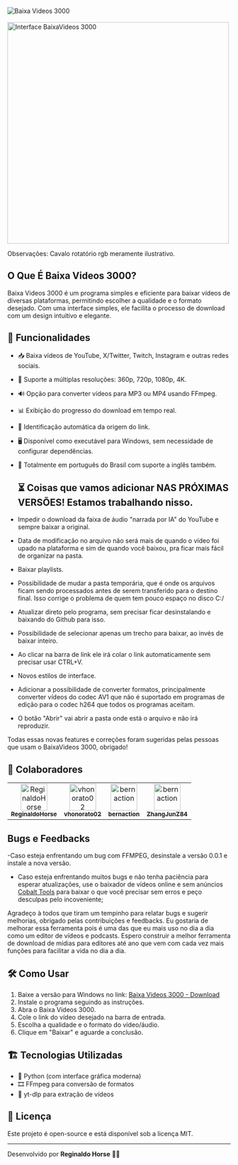 ![Baixa Videos 3000](https://genios.cc/logoReginaldo/reginaldohorse.gif)
<br>
&nbsp;&nbsp;<img src="https://genios.cc/logoReginaldo/gidBaixaVideos.gif" alt="Interface BaixaVideos 3000" width="500px">

Observações: Cavalo rotatório rgb meramente ilustrativo.

##  O Que É Baixa Videos 3000?

Baixa Videos 3000 é um programa simples e eficiente para baixar vídeos de diversas plataformas, permitindo escolher a qualidade e o formato desejado. Com uma interface simples, ele facilita o processo de download com um design intuitivo e elegante.

## 🎯 Funcionalidades
- 📥 Baixa vídeos de YouTube, X/Twitter, Twitch, Instagram e outras redes sociais.
- 🎥 Suporte a múltiplas resoluções: 360p, 720p, 1080p, 4K.
- 🔊 Opção para converter vídeos para MP3 ou MP4 usando FFmpeg.
- 📊 Exibição do progresso do download em tempo real.
- 🔄 Identificação automática da origem do link.
- 🖥️ Disponível como executável para Windows, sem necessidade de configurar dependências.
- 👀 Totalmente em português do Brasil com suporte a inglês também.

  ## ⏳ Coisas que vamos adicionar NAS PRÓXIMAS VERSÕES! Estamos trabalhando nisso.
- Impedir o download da faixa de áudio "narrada por IA" do YouTube e sempre baixar a original.
- Data de modificação no arquivo não será mais de quando o vídeo foi upado na plataforma e
sim de quando você baixou, pra ficar mais fácil de organizar na pasta.
- Baixar playlists.
- Possibilidade de mudar a pasta temporária, que é onde os arquivos ficam  sendo processados
antes de serem transferido para o destino final. Isso corrige o problema de quem tem pouco espaço no disco C:/
- Atualizar direto pelo programa, sem precisar ficar desinstalando e baixando do Github para isso.
- Possibilidade de selecionar apenas um trecho para baixar, ao invés de baixar inteiro.
- Ao clicar na barra de link ele irá colar o link automaticamente sem precisar usar CTRL+V.
- Novos estilos de interface.
- Adicionar a possibilidade de converter formatos, principalmente converter vídeos do codec AV1 que
não é suportado em programas de edição para o codec h264 que todos os programas aceitam.
- O botão "Abrir" vai abrir a pasta onde está o arquivo e não irá reproduzir.

Todas essas novas features e correções foram sugeridas pelas pessoas que usam o BaixaVideos 3000, obrigado!

## 👥 Colaboradores

<table>
  <tr>
    <td align="center">
      <a href="https://github.com/ReginaldoHorse">
        <img src="https://avatars.githubusercontent.com/u/60680168?v=4" width="60px;" alt="ReginaldoHorse"/>
        <br />
        <sub><b>ReginaldoHorse</b></sub>
      </a>
    </td>
    <td align="center">
      <a href="https://github.com/vhonorato02">
        <img src="https://avatars.githubusercontent.com/u/33707633?v=4" width="60px;" alt="vhonorato02"/>
        <br />
        <sub><b>vhonorato02</b></sub>
      </a>
    </td>
    <td align="center">
      <a href="https://github.com/bernaction">
        <img src="https://avatars.githubusercontent.com/u/5149392?v=4" width="60px;" alt="bernaction"/>
        <br />
        <sub><b>bernaction</b></sub>
      </a>
    </td>
    <td align="center">
      <a href="https://github.com/ZhangJunZ84">
        <img src="https://avatars.githubusercontent.com/u/199004992?v=4" width="60px;" alt="bernaction"/>
        <br />
        <sub><b>ZhangJunZ84</b></sub>
      </a>
    </td>
  </tr>
</table>


## Bugs e Feedbacks

-Caso esteja enfrentando um bug com FFMPEG, desinstale a versão 0.0.1 e instale a nova versão.
- Caso esteja enfrentando muitos bugs e não tenha paciência para esperar atualizações, use o baixador de vídeos online e sem anúncios [Cobalt Tools](https://cobalt.tools/) para baixar o que você precisar sem erros e peço desculpas pelo incoveniente;

 Agradeço à todos que tiram um tempinho para relatar bugs e sugerir melhorias, obrigado pelas contribuições e feedbacks. Eu gostaria de melhorar essa ferramenta pois é uma das que eu mais uso no dia a dia como um editor de vídeos e podcasts. Espero construir a melhor ferramenta de download de mídias para editores até ano que vem com cada vez mais funções para facilitar a vida no dia a dia.
  

## 🛠️ Como Usar
1. Baixe a versão para Windows no link: [Baixa Videos 3000 - Download](https://github.com/ReginaldoHorse/BaixaVideos3000/releases)
2. Instale o programa seguindo as instruções.
3. Abra o Baixa Videos 3000.
4. Cole o link do vídeo desejado na barra de entrada.
5. Escolha a qualidade e o formato do vídeo/áudio.
6. Clique em "Baixar" e aguarde a conclusão.

## 🏗️ Tecnologias Utilizadas
- 🐍 Python (com interface gráfica moderna)
- 🎞️ FFmpeg para conversão de formatos
- 📡 yt-dlp para extração de vídeos

## 📜 Licença
Este projeto é open-source e está disponível sob a licença MIT.

---
Desenvolvido por **Reginaldo Horse** 🐴🚀


